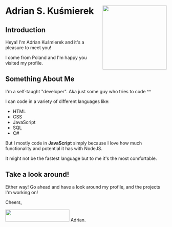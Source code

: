 # Adrian S. Kuśmierek <img align="right" width="200" height="200" src="https://media.discordapp.net/attachments/701882287176024198/941746170470989824/huggo.png">
## Introduction
Heya! I'm Adrian Kuśmierek and it's a pleasure to meet you!

I come from Poland and I'm happy you visited my profile.
## Something About Me
I'm a self-taught "developer". Aka just some guy who tries to code ^^

I can code in a variety of different languages like:
- HTML
- CSS
- JavaScript
- SQL
- C#

But I mostly code in <b>JavaScript</b> simply because I love how much functionality and potential it has with NodeJS.

It might not be the fastest language but to me it's the most comfortable.
## Take a look around!
Either way! Go ahead and have a look around my profile, and the projects I'm working on!

Cheers,

<img width="200" height="38" src="https://media.discordapp.net/attachments/701882287176024198/974103298489606224/ak-githbux.png">
Adrian.
